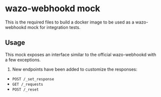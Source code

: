 # wazo-webhookd mock

This is the required files to build a docker image to be used as a wazo-webhookd mock
for integration tests.

## Usage

This mock exposes an interface similar to the official wazo-webhookd with a few exceptions.

1. New endpoints have been added to customize the responses:

* `POST /_set_response`
* `GET /_requests`
* `POST /_reset`

